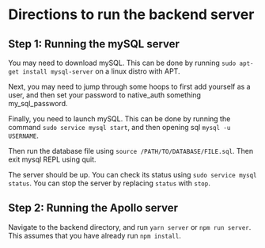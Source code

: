 # Directions to run the backend server

## Step 1: Running the mySQL server

You may need to download mySQL. This can be done by running `sudo apt-get install mysql-server` on a linux distro with APT.

Next, you may need to jump through some hoops to first add yourself as a user, and then set your password to native_auth something my_sql_password.

Finally, you need to launch mySQL. This can be done by running the command `sudo service mysql start`, and then opening sql `mysql -u USERNAME`.

Then run the database file using `source /PATH/TO/DATABASE/FILE.sql`. Then exit mysql REPL using quit.

The server should be up. You can check its status using `sudo service mysql status`. You can stop the server by replacing `status` with `stop`.

## Step 2: Running the Apollo server

Navigate to the backend directory, and run `yarn server` or `npm run server`. This assumes that you have already run `npm install`.